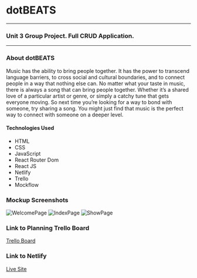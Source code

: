 # dotBEATS
***
### Unit 3 Group Project. Full CRUD Application.
***
### About dotBEATS
Music has the ability to bring people together. It has the power to transcend language barriers, to cross social and cultural boundaries, and to connect people in a way that nothing else can. No matter what your taste in music, there is always a song that can bring people together. Whether it’s a shared love of a particular artist or genre, or simply a catchy tune that gets everyone moving. So next time you’re looking for a way to bond with someone, try sharing a song. You might just find that music is the perfect way to connect with someone on a deeper level.


#### Technologies Used
- HTML
- CSS
- JavaScript
- React Router Dom
- React JS
- Netlify
- Trello
- Mockflow

### Mockup Screenshots
![WelcomePage](https://i.imgur.com/QqeuhfB.png)
![IndexPage](https://i.imgur.com/Q7U5kli.png)
![ShowPage](https://i.imgur.com/6ZPMb9M.png)

### Link to Planning Trello Board
[Trello Board](https://trello.com/b/R18LUIEC/project-3)

### Link to Netlify 
[Live Site](https://reliable-marzipan-f9fc1b.netlify.app/)